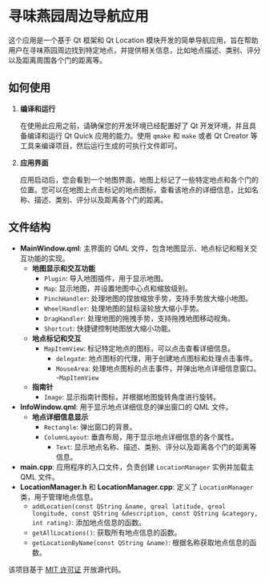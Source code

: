 # 寻味燕园周边导航应用

这个应用是一个基于 Qt 框架和 Qt Location 模块开发的简单导航应用，旨在帮助用户在寻味燕园周边找到特定地点，并提供相关信息，比如地点描述、类别、评分以及距离周围各个门的距离等。

## 如何使用

1. **编译和运行**

   在使用此应用之前，请确保您的开发环境已经配置好了 Qt 开发环境，并且具备编译和运行 Qt Quick 应用的能力。使用 `qmake` 和 `make` 或者 Qt Creator 等工具来编译项目，然后运行生成的可执行文件即可。

2. **应用界面**

   应用启动后，您会看到一个地图界面，地图上标记了一些特定地点和各个门的位置。您可以在地图上点击标记的地点图标，查看该地点的详细信息，比如名称、描述、类别、评分以及距离各个门的距离。

## 文件结构

- **MainWindow.qml**: 主界面的 QML 文件，包含地图显示、地点标记和相关交互功能的实现。
  - **地图显示和交互功能**
    - `Plugin`: 导入地图插件，用于显示地图。
    - `Map`: 显示地图，并设置地图中心点和缩放级别。
    - `PinchHandler`: 处理地图的捏放缩放手势，支持手势放大缩小地图。
    - `WheelHandler`: 处理地图的鼠标滚轮放大缩小手势。
    - `DragHandler`: 处理地图的拖拽手势，支持拖拽地图移动视角。
    - `Shortcut`: 快捷键控制地图放大缩小功能。
  - **地点标记和交互**
    - `MapItemView`: 标记特定地点的图标，可以点击查看详细信息。
      - `delegate`: 地点图标的代理，用于创建地点图标和处理点击事件。
      - `MouseArea`: 处理地点图标的点击事件，并弹出地点详细信息窗口。
  			-`MapItemView`
  - **指南针**
    - `Image`: 显示指南针图标，并根据地图旋转角度进行旋转。
- **InfoWindow.qml**: 用于显示地点详细信息的弹出窗口的 QML 文件。
  - **地点详细信息显示**
    - `Rectangle`: 弹出窗口的背景。
    - `ColumnLayout`: 垂直布局，用于显示地点详细信息的各个属性。
      - `Text`: 显示地点名称、描述、类别、评分以及距离各个门的距离等信息。
- **main.cpp**: 应用程序的入口文件，负责创建 `LocationManager` 实例并加载主 QML 文件。
- **LocationManager.h** 和 **LocationManager.cpp**: 定义了 `LocationManager` 类，用于管理地点信息。
  - `addLocation(const QString &name, qreal latitude, qreal longitude, const QString &description, const QString &category, int rating)`: 添加地点信息的函数。
  - `getAllLocations()`: 获取所有地点信息的函数。
  - `getLocationByName(const QString &name)`: 根据名称获取地点信息的函数。


该项目基于 [MIT 许可证](https://opensource.org/licenses/MIT) 开放源代码。

